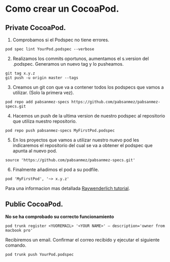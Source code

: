 # Como crear un CocoaPod.
## Private CocoaPod.

1. Comprobamos si el Podspec no tiene errores.
```
pod spec lint YourPod.podspec --verbose
```
2. Realizamos los commits oportunos, aumentamos el s.version del .podspec. Generamos un nuevo tag y lo pusheamos.
```
git tag x.y.z
git push -u origin master --tags
```

3. Creamos un git con que va a contener todos los podspecs que vamos a utilizar. (Solo la primera vez).
```
pod repo add pabsanmez-specs https://github.com/pabsanmez/pabsanmez-specs.git
````

4. Hacemos un push de la ultima version de nuestro podspec al repositorio que utiliza nuestro repositorio.
```
pod repo push pabsanmez-specs MyFirstPod.podspec
```
5.  En los proyectos que vamos a utilizar nuestro nuevo pod les indicaremos el repositorio del cual se va a obtener el podspec que apunta al nuevo pod.
```
source 'https://github.com/pabsanmez/pabsanmez-specs.git'
```
6.  Finalmente añadimos el pod a su podfile.
```
pod 'MyFirstPod', '~> x.y.z'
```

Para una informacion mas detallada [Raywenderlich tutorial](https://www.raywenderlich.com/99386/create-cocoapod-swift).

## Public CocoaPod.

**No se ha comprobado su correcto funcionamiento**
```
pod trunk register <YUOREMAIL> '<YOUR NAME>' — description='owner from macbook pro'
```
Recibiremos un email. Confirmar el correo recibido y ejecutar el siguiente comando.
```
pod trunk push YourPod.podspec
```

